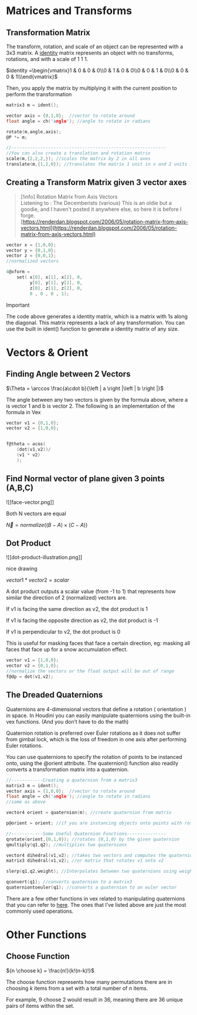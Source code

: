 
# Matrices and Transforms

## Transformation Matrix

The transform, rotation, and scale of an object can be represented with a 3x3 matrix. A [identity](https://en.wikipedia.org/wiki/Identity_matrix) matrix represents an object with no transforms, rotations, and with a scale of 1 1 1.

$identity =\begin{vmatrix}1 & 0 & 0 & 0\\0 & 1 & 0 & 0\\0 & 0 & 1 & 0\\0 & 0 & 0 & 1\\\end{vmatrix}$

Then, you apply the matrix by multiplying it with the current position to perform the transformation

```C
matrix3 m = ident();

vector axis = {0,1,0};  //vector to rotate around
float angle = ch('angle'); //angle to rotate in radians

rotate(m,angle,axis);
@P *= m; 

//-----------------------------------------------------------
//You can also create a translation and rotation matrix
scale(m,{2,2,2,}); //scales the matrix by 2 in all axes
translate(m,{1,2,0}); //translates the matrix 1 unit in x and 2 units in y
```

## Creating a Transform Matrix given 3 vector axes

> [!info] Rotation Matrix from Axis Vectors  
> Listening to : The Decemberists (various) This is an oldie but a goodie, and I haven't posted it anywhere else, so here it is before I forge.  
> [https://renderdan.blogspot.com/2006/05/rotation-matrix-from-axis-vectors.html](https://renderdan.blogspot.com/2006/05/rotation-matrix-from-axis-vectors.html)  

```C
vector x = {1,0,0};
vector y = {0,1,0};
vector z = {0,0,1};
//normalized vectors

4@xform = 
	set( x[0], x[1], x[2], 0,
	     y[0], y[1], y[2], 0,
	     z[0], z[1], z[2], 0,
	     0 , 0 , 0 , 1);
```

> [!important]  
> The code above generates a identity matrix, which is a matrix with 1s along the diagonal. This matrix represents a lack of any transformation. You can use the built in ident() function to generate a identity matrix of any size.  

# Vectors & Orient

## Finding Angle between 2 Vectors

$\Theta = \arccos \frac{a\cdot b}{\left | a \right |\left | b \right |}$

The angle between any two vectors is given by the formula above, where a is vector 1 and b is vector 2. The following is an implementation of the formula in Vex

```C
vector v1 = {0,1,0};
vector v2 = {1,0,0};


f@theta = acos(
    (dot(v1,v2))/ 
    (v1 * v2) 
    );
```

## Find Normal vector of plane given 3 points (A,B,C)

![[face-vector.png]]

Both N vectors are equal

$\vec{N} = normalize( (B-A) \times (C-A) )$

## Dot Product

![[dot-product-illustration.png]]

nice drawing

$vector1 *vector2 = scalar$﻿

A dot product outputs a scalar value (from -1 to 1) that represents how similar the direction of 2 (normalized) vectors are.

If v1 is facing the same direction as v2, the dot product is 1

If v1 is facing the opposite direction as v2, the dot product is -1

If v1 is perpendicular to v2, the dot product is 0

  

This is useful for masking faces that face a certain direction, eg: masking all faces that face up for a snow accumulation effect.

```C
vector v1 = {1,0,0};
vector v2 = {0,1,0};
//normalize the vectors or the float output will be out of range
f@dp = dot(v1,v2);
```

  

  

## The Dreaded Quaternions

Quaternions are 4-dimensional vectors that define a rotation ( orientation ) in space. In Houdini you can easily manipulate quaternions using the built-in vex functions. (And you don’t have to do the math)

Quaternion rotation is preferred over Euler rotations as it does not suffer from gimbal lock, which is the loss of freedom in one axis after performing Euler rotations.

You can use quaternions to specify the rotation of points to be instanced onto, using the @orient attribute. The quaternion() function also readily converts a transformation matrix into a quaternion.

```C
//------------Creating a quaternion from a matrix3
matrix3 m = ident();
vector axis = {1,0,0};  //vector to rotate around
float angle = ch('angle'); //angle to rotate in radians
//same as above

vector4 orient = quaternion(m); //create quaternion from matrix

p@orient = orient; //if you are instancing objects onto points with rotation

//------------Some Useful Quaternion Functions---------------
qrotate(orient,{0,1,0}); //rotates {0,1,0} by the given quaternion
qmultiply(q1,q2); //multiplies two quaternions

vector4 dihedral(v1,v2); //takes two vectors and computes the quaternion 
matrix3 dihedral(v1,v2); //or matrix that rotates v1 onto v2

slerp(q1,q2,weight); //Interpolates between two quaternions using weight attribute

qconvert(q1); //converts quaternion to a matrix3
quaterniontoeuler(q1); //converts a quaternion to an euler vector
```

There are a few other functions in vex related to manipulating quaternions that you can refer to [here](https://www.sidefx.com/docs/houdini/vex/functions/quaternion.html). The ones that I’ve listed above are just the most commonly used operations.

# Other Functions

## Choose Function

${n \choose k} = \frac{n!}{k!(n-k)!}$

The choose function represents how many permutations there are in choosing _k_ items from a set with a total number of _n_ items.

For example, 9 choose 2 would result in 36, meaning there are 36 unique pairs of items within the set.